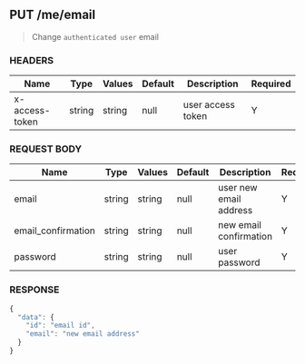 ## **PUT** /me/email

> Change `authenticated user` email

### **HEADERS**

| Name           | Type   | Values  | Default | Description       | Required |
| -------------- | ------ | ------- | ------- | ----------------- | -------- |
| x-access-token | string | string  |  null   | user access token |     Y    |

### **REQUEST BODY**

| Name               | Type    | Values | Default | Description            | Required |
| ------------------ | ------  | ------ | ------- | ---------------------- | -------- |
| email              | string  | string |  null   | user new email address |     Y    |
| email_confirmation | string  | string |  null   | new email confirmation |     Y    |
| password           | string  | string |  null   | user password          |     Y    |

### **RESPONSE**

``` js
{
  "data": {
    "id": "email id",
    "email": "new email address"
  }
}
```